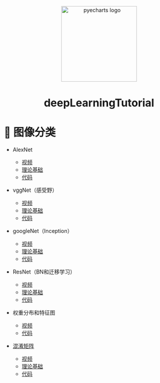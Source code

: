  

<div align="center">
<p align="center">
    <img src="https://user-images.githubusercontent.com/19553554/71825144-2d568180-30d6-11ea-8ee0-63c849cfd934.png" alt="pyecharts logo" width=200 height=200 />
<h1 align="center">deepLearningTutorial</h1>
</p>
</div>


# 📝 图像分类

* AlexNet
    * [视频](https://www.bilibili.com/video/BV1W7411T7qc?spm_id_from=333.999.0.0)
    * [理论基础](https://github.com/MorvanLi/deepLearningTutorial/tree/main/classification/AlexNet)
    * [代码](https://github.com/MorvanLi/deepLearningTutorial/tree/main/classification/AlexNet)
    
* vggNet（感受野）
    * [视频](https://www.bilibili.com/video/BV1q7411T7Y6?spm_id_from=333.999.0.0)
    * [理论基础](https://github.com/MorvanLi/deepLearningTutorial/tree/main/classification/vggNet)
    * [代码](https://github.com/MorvanLi/deepLearningTutorial/tree/main/classification/vggNet)
* googleNet（Inception）
    * [视频](https://www.bilibili.com/video/BV1z7411T7ie?share_source=copy_web&vd_source=a2b85e5f28889dfc6fb39ab0d5c221d2)
    * [理论基础](https://github.com/MorvanLi/deepLearningTutorial/blob/main/classification/GoogleNet/googlenet.pdf)
    * [代码](https://github.com/MorvanLi/deepLearningTutorial/blob/main/classification/GoogleNet/model.py)

* ResNet（BN和迁移学习）
    * [视频]()
    * [理论基础]()
    * [代码]()


* 权重分布和特征图
    * [视频](https://www.bilibili.com/video/BV1z7411f7za?spm_id_from=333.999.0.0)
    * [代码](https://github.com/MorvanLi/deepLearningTutorial/tree/main/classification/analyze_weights_featuremap)

* [混淆矩阵 ](https://github.com/MorvanLi/deepLearningTutorial/tree/main/classification/confusion_matrix)
    * [视频](https://www.bilibili.com/video/BV1GV411C7AW?spm_id_from=333.999.0.0)
    * [理论基础](https://github.com/MorvanLi/deepLearningTutorial/blob/main/classification/confusion_matrix/confusion.pdf)
    * [代码](https://github.com/MorvanLi/deepLearningTutorial/blob/main/classification/confusion_matrix/confusion_matrix.py)


